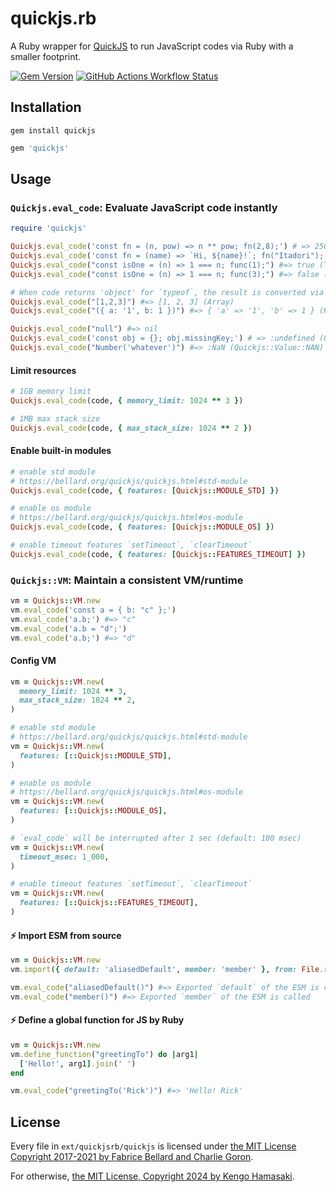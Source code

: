# quickjs.rb

A Ruby wrapper for [QuickJS](https://bellard.org/quickjs) to run JavaScript codes via Ruby with a smaller footprint.

[![Gem Version](https://img.shields.io/gem/v/quickjs?style=for-the-badge)](https://rubygems.org/gems/quickjs) [![GitHub Actions Workflow Status](https://img.shields.io/github/actions/workflow/status/hmsk/quickjs.rb/main.yml?style=for-the-badge)](https://github.com/hmsk/quickjs.rb/actions/workflows/main.yml)


## Installation

```
gem install quickjs
```

```rb
gem 'quickjs'
```

## Usage

### `Quickjs.eval_code`: Evaluate JavaScript code instantly

```rb
require 'quickjs'

Quickjs.eval_code('const fn = (n, pow) => n ** pow; fn(2,8);') # => 256
Quickjs.eval_code('const fn = (name) => `Hi, ${name}!`; fn("Itadori");') # => "Hi, Itadori!
Quickjs.eval_code("const isOne = (n) => 1 === n; func(1);") #=> true (TrueClass)
Quickjs.eval_code("const isOne = (n) => 1 === n; func(3);") #=> false (FalseClass)

# When code returns 'object' for `typeof`, the result is converted via JSON.stringify (JS) -> JSON.parse (Ruby)
Quickjs.eval_code("[1,2,3]") #=> [1, 2, 3] (Array)
Quickjs.eval_code("({ a: '1', b: 1 })") #=> { 'a' => '1', 'b' => 1 } (Hash)

Quickjs.eval_code("null") #=> nil
Quickjs.eval_code('const obj = {}; obj.missingKey;') # => :undefined (Quickjs::Value::Undefined)
Quickjs.eval_code("Number('whatever')") #=> :NaN (Quickjs::Value::NAN)
```

#### Limit resources

```rb
# 1GB memory limit
Quickjs.eval_code(code, { memory_limit: 1024 ** 3 })

# 1MB max stack size
Quickjs.eval_code(code, { max_stack_size: 1024 ** 2 })
```

#### Enable built-in modules

```rb
# enable std module
# https://bellard.org/quickjs/quickjs.html#std-module
Quickjs.eval_code(code, { features: [Quickjs::MODULE_STD] })

# enable os module
# https://bellard.org/quickjs/quickjs.html#os-module
Quickjs.eval_code(code, { features: [Quickjs::MODULE_OS] })

# enable timeout features `setTimeout`, `clearTimeout`
Quickjs.eval_code(code, { features: [Quickjs::FEATURES_TIMEOUT] })
```

### `Quickjs::VM`: Maintain a consistent VM/runtime

```rb
vm = Quickjs::VM.new
vm.eval_code('const a = { b: "c" };')
vm.eval_code('a.b;') #=> "c"
vm.eval_code('a.b = "d";')
vm.eval_code('a.b;') #=> "d"
```

#### Config VM

```rb
vm = Quickjs::VM.new(
  memory_limit: 1024 ** 3,
  max_stack_size: 1024 ** 2,
)
```

```rb
# enable std module
# https://bellard.org/quickjs/quickjs.html#std-module
vm = Quickjs::VM.new(
  features: [::Quickjs::MODULE_STD],
)

# enable os module
# https://bellard.org/quickjs/quickjs.html#os-module
vm = Quickjs::VM.new(
  features: [::Quickjs::MODULE_OS],
)

# `eval_code` will be interrupted after 1 sec (default: 100 msec)
vm = Quickjs::VM.new(
  timeout_msec: 1_000,
)

# enable timeout features `setTimeout`, `clearTimeout`
vm = Quickjs::VM.new(
  features: [::Quickjs::FEATURES_TIMEOUT],
)
```

#### ⚡️ Import ESM from source

```rb
vm = Quickjs::VM.new
vm.import({ default: 'aliasedDefault', member: 'member' }, from: File.read('exports.esm.js'))

vm.eval_code("aliasedDefault()") #=> Exported `default` of the ESM is called
vm.eval_code("member()") #=> Exported `member` of the ESM is called
```

#### ⚡️ Define a global function for JS by Ruby

```rb
vm = Quickjs::VM.new
vm.define_function("greetingTo") do |arg1|
  ['Hello!', arg1].join(' ')
end

vm.eval_code("greetingTo('Rick')") #=> 'Hello! Rick'
```

## License

Every file in `ext/quickjsrb/quickjs` is licensed under [the MIT License Copyright 2017-2021 by Fabrice Bellard and Charlie Goron](/ext/quickjsrb/quickjs/LICENSE).

For otherwise, [the MIT License, Copyright 2024 by Kengo Hamasaki](/LICENSE).
